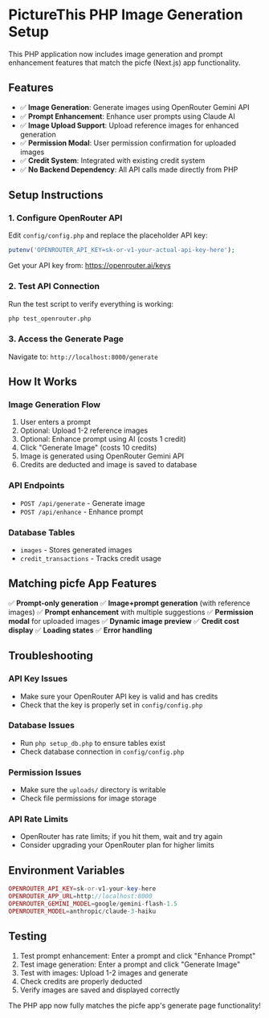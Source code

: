 # PictureThis PHP Image Generation Setup

This PHP application now includes image generation and prompt enhancement features that match the picfe (Next.js) app functionality.

## Features

- ✅ **Image Generation**: Generate images using OpenRouter Gemini API
- ✅ **Prompt Enhancement**: Enhance user prompts using Claude AI
- ✅ **Image Upload Support**: Upload reference images for enhanced generation
- ✅ **Permission Modal**: User permission confirmation for uploaded images
- ✅ **Credit System**: Integrated with existing credit system
- ✅ **No Backend Dependency**: All API calls made directly from PHP

## Setup Instructions

### 1. Configure OpenRouter API

Edit `config/config.php` and replace the placeholder API key:

```php
putenv('OPENROUTER_API_KEY=sk-or-v1-your-actual-api-key-here');
```

Get your API key from: https://openrouter.ai/keys

### 2. Test API Connection

Run the test script to verify everything is working:

```bash
php test_openrouter.php
```

### 3. Access the Generate Page

Navigate to: `http://localhost:8000/generate`

## How It Works

### Image Generation Flow
1. User enters a prompt
2. Optional: Upload 1-2 reference images
3. Optional: Enhance prompt using AI (costs 1 credit)
4. Click "Generate Image" (costs 10 credits)
5. Image is generated using OpenRouter Gemini API
6. Credits are deducted and image is saved to database

### API Endpoints
- `POST /api/generate` - Generate image
- `POST /api/enhance` - Enhance prompt

### Database Tables
- `images` - Stores generated images
- `credit_transactions` - Tracks credit usage

## Matching picfe App Features

✅ **Prompt-only generation**
✅ **Image+prompt generation** (with reference images)
✅ **Prompt enhancement** with multiple suggestions
✅ **Permission modal** for uploaded images
✅ **Dynamic image preview**
✅ **Credit cost display**
✅ **Loading states**
✅ **Error handling**

## Troubleshooting

### API Key Issues
- Make sure your OpenRouter API key is valid and has credits
- Check that the key is properly set in `config/config.php`

### Database Issues
- Run `php setup_db.php` to ensure tables exist
- Check database connection in `config/config.php`

### Permission Issues
- Make sure the `uploads/` directory is writable
- Check file permissions for image storage

### API Rate Limits
- OpenRouter has rate limits; if you hit them, wait and try again
- Consider upgrading your OpenRouter plan for higher limits

## Environment Variables

```php
OPENROUTER_API_KEY=sk-or-v1-your-key-here
OPENROUTER_APP_URL=http://localhost:8000
OPENROUTER_GEMINI_MODEL=google/gemini-flash-1.5
OPENROUTER_MODEL=anthropic/claude-3-haiku
```

## Testing

1. Test prompt enhancement: Enter a prompt and click "Enhance Prompt"
2. Test image generation: Enter a prompt and click "Generate Image"
3. Test with images: Upload 1-2 images and generate
4. Check credits are properly deducted
5. Verify images are saved and displayed correctly

The PHP app now fully matches the picfe app's generate page functionality!

